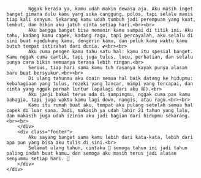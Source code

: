 
            Nggak kerasa ya, kamu udah makin dewasa aja. Aku masih inget banget gimana dulu kamu yang suka canggung, polos, tapi selalu manis tiap kali senyum. Sekarang kamu udah tumbuh jadi perempuan yang kuat, lembut, dan bikin aku jatuh cinta setiap hari.<br><br>
            Aku bangga banget bisa nemenin kamu sampai di titik ini. Aku tahu, kadang kamu capek, kadang ragu, tapi percayalah, aku selalu di sini buat ngedukung kamu, dengerin kamu, dan peluk kamu waktu kamu butuh tempat istirahat dari dunia. 💕<br><br>
            Aku cuma pengen kamu tahu satu hal: kamu itu spesial banget. Kamu nggak cuma cantik, tapi juga tulus, lucu, perhatian, dan selalu punya cara bikin semuanya terasa lebih ringan.<br>
            Serius, tiap hari sama kamu tuh rasanya kayak punya alasan baru buat bersyukur.<br><br>
            Di ulang tahunmu aku doain semua hal baik datang ke hidupmu: kebahagiaan yang tulus, rezeki yang lancar, mimpi yang tercapai, dan cinta yang nggak pernah luntur (apalagi dari aku 😜).<br>
            Aku janji bakal terus ada di sampingmu, nggak cuma pas kamu bahagia, tapi juga waktu kamu lagi down, nangis, atau ragu.<br><br>
            Kamu itu rumah buat aku, tempat aku pulang setelah semua hal capek di luar sana. Jadi, makasih ya udah lahir 21 tahun yang lalu, dan makasih juga udah izinin aku jadi bagian dari hidupmu sekarang.<br><br>
        </div>
        <div class="footer">
            Aku sayang banget sama kamu lebih dari kata-kata, lebih dari apa pun yang bisa aku tulis di sini.<br>
            Selamat ulang tahun, cintaku 💌 semoga tahun ini jadi tahun paling indah buat kamu… dan semoga aku masih terus jadi alasan senyummu setiap hari. 💞
        </div>
    </div>
</body>
</html>

